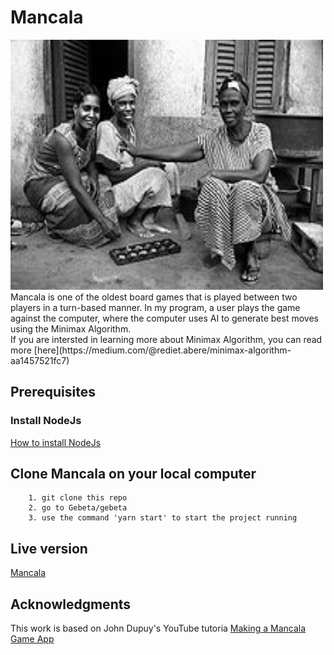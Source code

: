 # Mancala
<img src="public/images/AwaleMancala.jpg" width="500" height="400" />
Mancala is one of the oldest board games that is played between two players in a turn-based manner. In my program, a user plays the game against the computer, where the computer uses AI to generate best moves using the Minimax Algorithm.
<br/>
If you are intersted in learning more about Minimax Algorithm, you can read more  [here](https://medium.com/@rediet.abere/minimax-algorithm-aa1457521fc7)


## Prerequisites
  ### Install NodeJs
   [How to install NodeJs](https://nodejs.org/en/download/package-manager)
## Clone Mancala on your local computer
        1. git clone this repo
        2. go to Gebeta/gebeta
        3. use the command 'yarn start' to start the project running
## Live version
   [Mancala](https://rediet8abere.github.io/gebeta/)
## Acknowledgments
  This work is based on John Dupuy's YouTube tutoria [Making a Mancala Game App](https://www.youtube.com/watch?v=Y6P-_sTYQcM)
